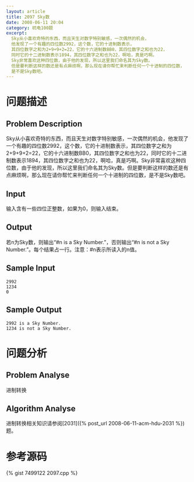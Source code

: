 ```yaml
---
layout: article
title: 2097 Sky数
date: 2008-06-11 20:04
category: 杭电100题
excerpt:
  Sky从小喜欢奇特的东西，而且天生对数字特别敏感，一次偶然的机会，
  他发现了一个有趣的四位数2992，这个数，它的十进制数表示，
  其四位数字之和为2+9+9+2=22，它的十六进制数BB0，其四位数字之和也为22，
  同时它的十二进制数表示1894，其四位数字之和也为22，啊哈，真是巧啊。
  Sky非常喜欢这种四位数，由于他的发现，所以这里我们命名其为Sky数。
  但是要判断这样的数还是有点麻烦啊，那么现在请你帮忙来判断任何一个十进制的四位数，
  是不是Sky数吧。
---
```

# 问题描述

## Problem Description

Sky从小喜欢奇特的东西，而且天生对数字特别敏感，一次偶然的机会，他发现了一个有趣的四位数2992，这个数，它的十进制数表示，其四位数字之和为2+9+9+2=22，它的十六进制数BB0，其四位数字之和也为22，同时它的十二进制数表示1894，其四位数字之和也为22，啊哈，真是巧啊。Sky非常喜欢这种四位数，由于他的发现，所以这里我们命名其为Sky数。但是要判断这样的数还是有点麻烦啊，那么现在请你帮忙来判断任何一个十进制的四位数，是不是Sky数吧。

## Input

输入含有一些四位正整数，如果为0，则输入结束。

## Output

若n为Sky数，则输出“#n is a Sky Number.”，否则输出“#n is not a Sky Number.”。每个结果占一行。注意：#n表示所读入的n值。

## Sample Input

    2992
    1234
    0

## Sample Output

    2992 is a Sky Number.
    1234 is not a Sky Number.

# 问题分析

## Problem Analyse

进制转换

## Algorithm Analyse

进制转换相关知识请参阅[2031]({% post_url 2008-06-11-acm-hdu-2031 %})题。

# 参考源码

{% gist 7499122 2097.cpp %}
